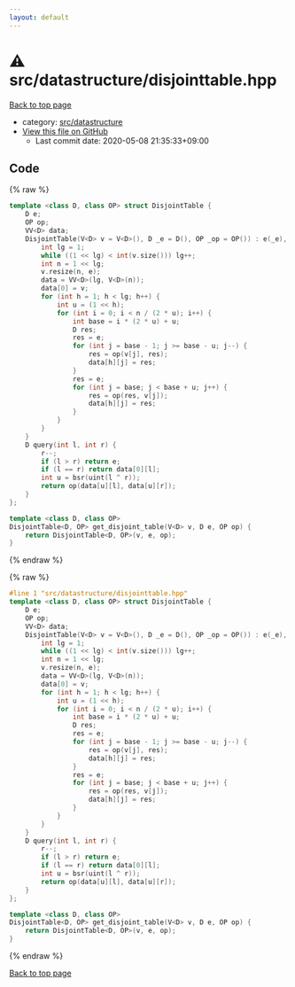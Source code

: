 ```yaml
---
layout: default
---
```


<!-- mathjax config similar to math.stackexchange -->
<script type="text/javascript" async
  src="https://cdnjs.cloudflare.com/ajax/libs/mathjax/2.7.5/MathJax.js?config=TeX-MML-AM_CHTML">
</script>
<script type="text/x-mathjax-config">
  MathJax.Hub.Config({
    TeX: { equationNumbers: { autoNumber: "AMS" }},
    tex2jax: {
      inlineMath: [ ['$','$'] ],
      processEscapes: true
    },
    "HTML-CSS": { matchFontHeight: false },
    displayAlign: "left",
    displayIndent: "2em"
  });
</script>

<script type="text/javascript" src="https://cdnjs.cloudflare.com/ajax/libs/jquery/3.4.1/jquery.min.js"></script>
<script src="https://cdn.jsdelivr.net/npm/jquery-balloon-js@1.1.2/jquery.balloon.min.js" integrity="sha256-ZEYs9VrgAeNuPvs15E39OsyOJaIkXEEt10fzxJ20+2I=" crossorigin="anonymous"></script>
<script type="text/javascript" src="../../../assets/js/copy-button.js"></script>
<link rel="stylesheet" href="../../../assets/css/copy-button.css" />


# :warning: src/datastructure/disjointtable.hpp

<a href="../../../index.html">Back to top page</a>

* category: <a href="../../../index.html#057cdb199a48f765d2786c323ec11d3a">src/datastructure</a>
* <a href="{{ site.github.repository_url }}/blob/master/src/datastructure/disjointtable.hpp">View this file on GitHub</a>
    - Last commit date: 2020-05-08 21:35:33+09:00




## Code

<a id="unbundled"></a>
{% raw %}
```cpp
template <class D, class OP> struct DisjointTable {
    D e;
    OP op;
    VV<D> data;
    DisjointTable(V<D> v = V<D>(), D _e = D(), OP _op = OP()) : e(_e), op(_op) {
        int lg = 1;
        while ((1 << lg) < int(v.size())) lg++;
        int n = 1 << lg;
        v.resize(n, e);
        data = VV<D>(lg, V<D>(n));
        data[0] = v;
        for (int h = 1; h < lg; h++) {
            int u = (1 << h);
            for (int i = 0; i < n / (2 * u); i++) {
                int base = i * (2 * u) + u;
                D res;
                res = e;
                for (int j = base - 1; j >= base - u; j--) {
                    res = op(v[j], res);
                    data[h][j] = res;
                }
                res = e;
                for (int j = base; j < base + u; j++) {
                    res = op(res, v[j]);
                    data[h][j] = res;
                }
            }
        }
    }
    D query(int l, int r) {
        r--;
        if (l > r) return e;
        if (l == r) return data[0][l];
        int u = bsr(uint(l ^ r));
        return op(data[u][l], data[u][r]);
    }
};

template <class D, class OP>
DisjointTable<D, OP> get_disjoint_table(V<D> v, D e, OP op) {
    return DisjointTable<D, OP>(v, e, op);
}

```
{% endraw %}

<a id="bundled"></a>
{% raw %}
```cpp
#line 1 "src/datastructure/disjointtable.hpp"
template <class D, class OP> struct DisjointTable {
    D e;
    OP op;
    VV<D> data;
    DisjointTable(V<D> v = V<D>(), D _e = D(), OP _op = OP()) : e(_e), op(_op) {
        int lg = 1;
        while ((1 << lg) < int(v.size())) lg++;
        int n = 1 << lg;
        v.resize(n, e);
        data = VV<D>(lg, V<D>(n));
        data[0] = v;
        for (int h = 1; h < lg; h++) {
            int u = (1 << h);
            for (int i = 0; i < n / (2 * u); i++) {
                int base = i * (2 * u) + u;
                D res;
                res = e;
                for (int j = base - 1; j >= base - u; j--) {
                    res = op(v[j], res);
                    data[h][j] = res;
                }
                res = e;
                for (int j = base; j < base + u; j++) {
                    res = op(res, v[j]);
                    data[h][j] = res;
                }
            }
        }
    }
    D query(int l, int r) {
        r--;
        if (l > r) return e;
        if (l == r) return data[0][l];
        int u = bsr(uint(l ^ r));
        return op(data[u][l], data[u][r]);
    }
};

template <class D, class OP>
DisjointTable<D, OP> get_disjoint_table(V<D> v, D e, OP op) {
    return DisjointTable<D, OP>(v, e, op);
}

```
{% endraw %}

<a href="../../../index.html">Back to top page</a>

